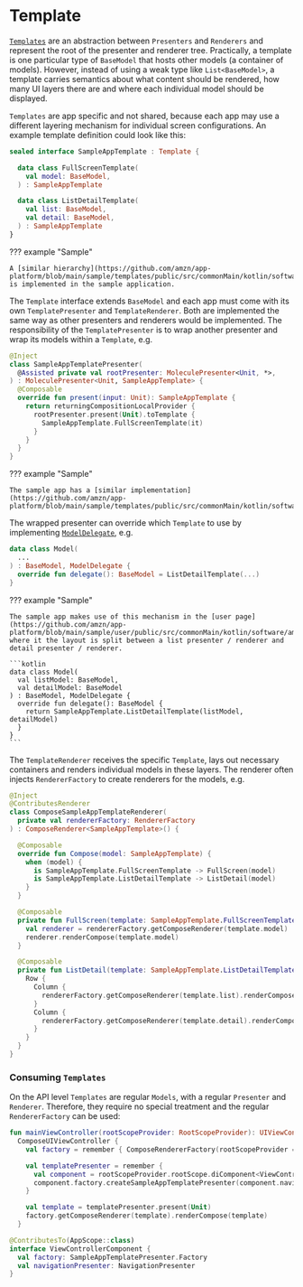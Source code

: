 # Template

[`Templates`](https://github.com/amzn/app-platform/blob/main/presenter/public/src/commonMain/kotlin/software/amazon/app/platform/presenter/template/Template.kt)
are an abstraction between `Presenters` and `Renderers` and represent the root of the presenter and renderer tree.
Practically, a template is one particular type of `BaseModel` that hosts other models (a container of models).
However, instead of using a weak type like `List<BaseModel>`, a template carries semantics about what content should
be rendered, how many UI layers there are and where each individual model should be displayed.

`Templates` are app specific and not shared, because each app may use a different layering mechanism for individual
screen configurations. An example template definition could look like this:

```kotlin
sealed interface SampleAppTemplate : Template {

  data class FullScreenTemplate(
    val model: BaseModel,
  ) : SampleAppTemplate

  data class ListDetailTemplate(
    val list: BaseModel,
    val detail: BaseModel,
  ) : SampleAppTemplate
}
```

??? example "Sample"

    A [similar hierarchy](https://github.com/amzn/app-platform/blob/main/sample/templates/public/src/commonMain/kotlin/software/amazon/app/platform/sample/template/SampleAppTemplate.kt)
    is implemented in the sample application.

The `Template` interface extends `BaseModel` and each app must come with its own `TemplatePresenter` and
`TemplateRenderer`. Both are implemented the same way as other presenters and renderers would be implemented.
The responsibility of the `TemplatePresenter` is to wrap another presenter and wrap its models within a `Template`,
e.g.

```kotlin hl_lines="8"
@Inject
class SampleAppTemplatePresenter(
  @Assisted private val rootPresenter: MoleculePresenter<Unit, *>,
) : MoleculePresenter<Unit, SampleAppTemplate> {
  @Composable
  override fun present(input: Unit): SampleAppTemplate {
    return returningCompositionLocalProvider {
      rootPresenter.present(Unit).toTemplate {
        SampleAppTemplate.FullScreenTemplate(it)
      }
    }
  }
}
```

??? example "Sample"

    The sample app has a [similar implementation](https://github.com/amzn/app-platform/blob/main/sample/templates/public/src/commonMain/kotlin/software/amazon/app/platform/sample/template/SampleAppTemplatePresenter.kt).

The wrapped presenter can override which `Template` to use by implementing [`ModelDelegate`](https://github.com/amzn/app-platform/blob/main/presenter/public/src/commonMain/kotlin/software/amazon/app/platform/presenter/template/ModelDelegate.kt),
e.g.

```kotlin
data class Model(
  ...
) : BaseModel, ModelDelegate {
  override fun delegate(): BaseModel = ListDetailTemplate(...)
}
```

??? example "Sample"

    The sample app makes use of this mechanism in the [user page](https://github.com/amzn/app-platform/blob/main/sample/user/public/src/commonMain/kotlin/software/amazon/app/platform/sample/user/UserPagePresenter.kt),
    where it the layout is split between a list presenter / renderer and detail presenter / renderer.

    ```kotlin
    data class Model(
      val listModel: BaseModel,
      val detailModel: BaseModel
    ) : BaseModel, ModelDelegate {
      override fun delegate(): BaseModel {
        return SampleAppTemplate.ListDetailTemplate(listModel, detailModel)
      }
    }
    ```

The `TemplateRenderer` receives the specific `Template`, lays out necessary containers and renders individual
models in these layers. The renderer often injects `RendererFactory` to create renderers for the models, e.g.

```kotlin
@Inject
@ContributesRenderer
class ComposeSampleAppTemplateRenderer(
  private val rendererFactory: RendererFactory
) : ComposeRenderer<SampleAppTemplate>() {

  @Composable
  override fun Compose(model: SampleAppTemplate) {
    when (model) {
      is SampleAppTemplate.FullScreenTemplate -> FullScreen(model)
      is SampleAppTemplate.ListDetailTemplate -> ListDetail(model)
    }
  }

  @Composable
  private fun FullScreen(template: SampleAppTemplate.FullScreenTemplate) {
    val renderer = rendererFactory.getComposeRenderer(template.model)
    renderer.renderCompose(template.model)
  }

  @Composable
  private fun ListDetail(template: SampleAppTemplate.ListDetailTemplate) {
    Row {
      Column {
        rendererFactory.getComposeRenderer(template.list).renderCompose(template.list)
      }
      Column {
        rendererFactory.getComposeRenderer(template.detail).renderCompose(template.detail)
      }
    }
  }
}
```

### Consuming `Templates`

On the API level `Templates` are regular `Models`, with a regular `Presenter` and `Renderer`. Therefore, they
require no special treatment and the regular `RendererFactory` can be used:

```kotlin
fun mainViewController(rootScopeProvider: RootScopeProvider): UIViewController =
  ComposeUIViewController {
    val factory = remember { ComposeRendererFactory(rootScopeProvider = rootScopeProvider) }

    val templatePresenter = remember {
      val component = rootScopeProvider.rootScope.diComponent<ViewControllerComponent>()
      component.factory.createSampleAppTemplatePresenter(component.navigationPresenter)
    }

    val template = templatePresenter.present(Unit)
    factory.getComposeRenderer(template).renderCompose(template)
  }

@ContributesTo(AppScope::class)
interface ViewControllerComponent {
  val factory: SampleAppTemplatePresenter.Factory
  val navigationPresenter: NavigationPresenter
}
```
